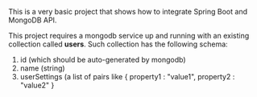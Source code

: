 This is a very basic project that shows how to integrate Spring Boot and MongoDB API.

This project requires a mongodb service up and running with an existing collection called **users**.
Such collection has the following schema:
1. id (which should be auto-generated by mongodb)
1. name (string)
1. userSettings (a list of pairs like { property1 : "value1", property2 : "value2" }

